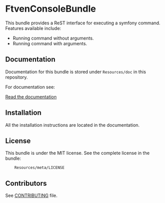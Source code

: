 FtvenConsoleBundle
==================

This bundle provides a ReST interface for executing a symfony command. Features available include:

- Running command without arguments.
- Running command with arguments.

Documentation
-------------

Documentation for this bundle is stored under `Resources/doc` in this repository.

For documentation see:

[Read the documentation](https://gitlab.ftven.net/socialtv/console-bundle/blob/master/Resources/doc/index.md)

Installation
------------

All the installation instructions are located in the documentation.

License
-------

This bundle is under the MIT license. See the complete license in the bundle:

```
    Resources/meta/LICENSE
```

Contributors
------------

See [CONTRIBUTING](https://gitlab.ftven.net/socialtv/console-bundle/blob/master/CONTRIBUTORS.md) file.
